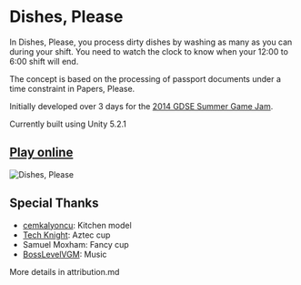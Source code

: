 # Dishes, Please

In Dishes, Please, you process dirty dishes by washing as many as you can during your shift. You need to watch the clock to know when your 12:00 to 6:00 shift will end.

The concept is based on the processing of passport documents under a time constraint in Papers, Please.

Initially developed over 3 days for the [2014 GDSE Summer Game Jam](http://meta.gamedev.stackexchange.com/questions/1637/the-2014-gdse-summer-game-jam).

Currently built using Unity 5.2.1

## [Play online](https://costava.github.io/Dishes-Please/play/play.html)

![Dishes, Please](http://i.imgur.com/XBYXyK1.png)

## Special Thanks
- [cemkalyoncu](http://opengameart.org/users/cemkalyoncu): Kitchen model
- [Tech Knight](http://opengameart.org/users/tech-knight): Aztec cup
- Samuel Moxham: Fancy cup
- [BossLevelVGM](http://opengameart.org/users/bosslevelvgm): Music

More details in attribution.md
